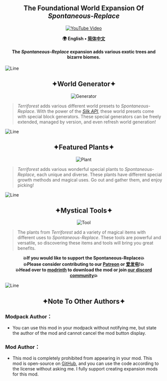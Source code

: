 <!--suppress HtmlDeprecatedAttribute -->
<div align = "center">

## The Foundational World Expansion Of *Spontaneous-Replace*

[![YouTube Video](https://img.youtube.com/vi/SpDuqRVBmPI/0.jpg)](https://www.youtube.com/watch?v=SpDuqRVBmPI)

**🌍 English • [简体中文](README.zh_cn.md)**

#### The *Spontaneous-Replace* expansion adds various exotic trees and bizarre biomes.

</div>

![Line](/img/Line.png)

<div align = "center">

## ✦World Generator✦

![Generator](/img/Generator.gif)

</div>

> *Terriforest* adds various different world presets to *Spontaneous-Replace*. With the power of the *[Silk API](https://github.com/Silk-MC/Silk-API)*,
> these world presets come with special block generators. These special generators can be freely extended, managed by version, and even refresh world
> generation!

![Line](/img/Line.png)

<div align = "center">

## ✦Featured Plants✦

![Plant](/img/Plant.gif)

</div>

> *Terriforest* adds various wonderful special plants to *Spontaneous-Replace*, each unique and diverse. These plants have different special growth
> methods and magical uses. Go out and gather them, and enjoy picking!

![Line](/img/Line.png)

<div align = "center">

## ✦Mystical Tools✦

![Tool](/img/Tool.gif)

</div>

> The plants from *Terriforest* add a variety of magical items with different uses to *Spontaneous-Replace*. These tools are powerful and versatile, so
> discovering these items and tools will bring you great benefits.

<div align = "center">

**💥If you would like to support the Spontaneous-Replace💥**<br>
**💥Please consider contributing to our [Patreon](https://www.patreon.com/GameGeek_Saikel) or [爱发电](https://afdian.net/a/GameGeek_Saikel)!💥**<br>
**💥Head over to [modrinth](https://modrinth.com/mod/spontaneous-replace) to download the mod or
join [our discord community](https://discord.com/invite/ChRbMFgVw3)💥**

</div>

![Line](/img/Line.png)

<h2 align = "center">✦Note To Other Authors✦</h2>

### Modpack Author：

- You can use this mod in your modpack without notifying me, but state the author of the mod and cannot cancel the mod button display.

### Mod Author：

- This mod is completely prohibited from appearing in your mod. This mod is open-source on [GitHub](https://github.com/Saikel-Orado-Liu/Spontaneous-Replace),
  and you can use the code according to the license without asking me. I fully support creating expansion mods for this mod.